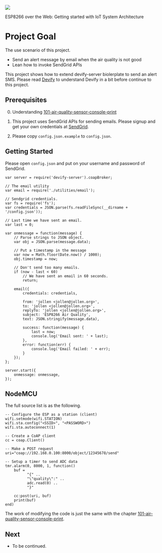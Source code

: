 ![](http://res.cloudinary.com/jollen/image/upload/h_110/v1455862763/devify-logo_rh63vl.png)

ESP8266 over the Web: Getting started with IoT System Architecture

# Project Goal

The use scenario of this project.

* Send an alert message by email when the air quality is not good
* Lean how to invoke SendGrid APIs

This project shows how to extend devify-server biolerplate to send an alert SMS. Please read [Devify](https://github.com/DevifyPlatform/devify-server/blob/master/README.md) to understand Devify in a bit before continue to this project.

## Prerequisites

0. Understanding [101-air-quality-sensor-console-print](../101-air-quality-sensor-console-print)

1. This project uses SendGrid APIs for sending emails. Please signup and get your own credentials at [SendGrid](https://sendgrid.com/).

2. Please copy ```config.json.example``` to ```config.json```.

## Getting Started

Please open ```config.json``` and put on your username and password of SendGrid.

```
var server = require('devify-server').coapBroker;

// The email utility
var email = require('./utilities/email');

// Sendgrid credentials.
var fs = require('fs');
var credentials = JSON.parse(fs.readFileSync(__dirname + '/config.json'));

// Last time we have sent an email.
var last = 0;
        
var onmessage = function(message) {
    // Parse strings to JSON object.
    var obj = JSON.parse(message.data);

    // Put a timestamp in the message
    var now = Math.floor(Date.now() / 1000); 
    obj.timestamp = now;

    // Don't send too many emails.
    if (now - last < 60)
    	// We have sent an email in 60 seconds.
    	return;

	email({
		credentials: credentials,

	    from: 'jollen <jollen@jollen.org>',
	    to: 'jollen <jollen@jollen.org>',
	    replyTo: 'jollen <jollen@jollen.org>',
	    subject: 'ESP8266 Air Quality',
	    text: JSON.stringify(message.data),

	    success: function(message) {
	    	last = now;
	        console.log('Email sent: ' + last);
	    },
	    error: function(err) {
	        console.log('Email failed: ' + err);
	    }
	});
};

server.start({
    onmessage: onmessage,
});

```

## NodeMCU

The full source list is as the following.

```
-- Configure the ESP as a station (client)
wifi.setmode(wifi.STATION)  
wifi.sta.config("<SSID>", "<PASSWORD>")  
wifi.sta.autoconnect(1)

-- Create a CoAP client
cc = coap.Client()

-- Make a POST request
uri="coap://192.168.0.100:8000/object/12345678/send"

-- Setup a timer to send ADC data
tmr.alarm(0, 8000, 1, function() 
    buf = 
          "{" ..
          "\"quality\":" ..
          adc.read(0) ..
          "}"
    
    cc:post(uri, buf)
    print(buf)
end)
```

The work of modifying the code is just the same with the chapter [101-air-quality-sensor-console-print](../101-air-quality-sensor-console-print).


## Next

* To be continued.